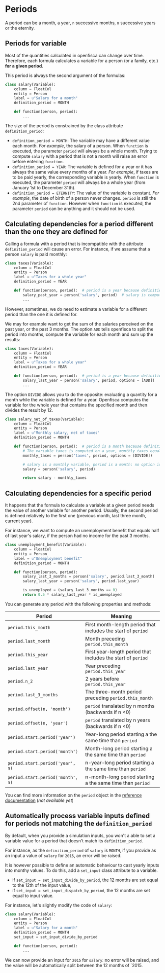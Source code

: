 # Periods

A period can be a month, a year, `n` successive months, `n` successive years or the eternity.


## Periods for variable

Most of the quantities calculated in openfisca can change over time. Therefore, each formula calculates a variable for a person (or a family, etc.) **for a given period**.

This period is always the second argument of the formulas:

```py
class salary(Variable):
    column = FloatCol
    entity = Person
    label = u"Salary for a month"
    definition_period = MONTH

    def function(person, period):
        ...
```

The size of the period is constrained by the class attribute `definition_period`:
  - `definition_period = MONTH`: The variable may have a different value each month. *For example*, the salary of a person. When `function` is executed, the parameter `period` will always be a whole month. Trying to compute `salary` with a period that is not a month will raise an error before entering `function`.
  - `definition_period = YEAR`: The variable is defined for a year or it has always the same value every months of a year. *For example*, if taxes are to be paid yearly, the corresponding variable is yearly. When `function` is executed, the parameter `period` will always be a whole year (from January 1st to December 31th).
  - `definition_period = ETERNITY`: The value of the variable is constant. *For example*, the date of birth of a person never changes. `period` is still the 2nd parameter of `function`. However when `function` is executed, the parameter `period` can be anything and it should not be used.


## Calculating dependencies for a period different than the one they are defined for

Calling a formula with a period that is incompatible with the attribute `definition_period` will cause an error. For instance, if we assume that a person `salary` is paid monthly:

```py
class taxes(Variable):
    column = FloatCol
    entity = Person
    label = u"Taxes for a whole year"
    definition_period = YEAR

    def function(person, period):  # period is a year because definition_period = YEAR
        salary_past_year = person('salary', period)  # salary is computed on a year while it's a montly variable, openfisca will complain
        ...
```

However, sometimes, we do need to estimate a variable for a different period than the one it is defined for.

We may for example want to get the sum of the salaries perceived on the past year, or the past 3 months. The option `ADD` tells openfisca to split the period into months, compute the variable for each month and sum up the results:

```py
class taxes(Variable):
    column = FloatCol
    entity = Person
    label = u"Taxes for a whole year"
    definition_period = YEAR

    def function(person, period):  # period is a year because definition_period = YEAR
        salary_last_year = person('salary', period, options = [ADD])
        ...
```

The option `DIVIDE` allows you to do the opposite: evaluating a quantity for a month while the variable is defined for a year. Openfisca computes the variable for the whole year that contains the specified month and then divides the result by 12.

```py
class salary_net_of_taxes(Variable):
    column = FloatCol
    entity = Person
    label = u"Monthly salary, net of taxes"
    definition_period = MONTH

    def function(person, period):  # period is a month because definition_period = MONTH
        # The variable taxes is computed on a year, monthly_taxes equals the 12th of that result
        monthly_taxes = person('taxes', period, options = [DIVIDE])

        # salary is a monthly variable, period is a month: no option is required
        salary = person('salary', period)

        return salary - monthly_taxes
```


## Calculating dependencies for a specific period

It happens that the formula to calculate a variable at a given period needs the value of another variable for another period. Usually, the second period is defined relatively to the first one (previous month, last three month, current year).

For instance, we want to compute an unemployment benefit that equals half of last year's salary, if the person had no income for the past 3 months.

```py
class unemployment_benefit(Variable):
    column = FloatCol
    entity = Person
    label = u"Unemployment benefit"
    definition_period = MONTH

    def function(person, period):
        salary_last_3_months = person('salary', period.last_3_month)
        salary_last_year = person('salary', period.last_year)

        is_unemployed = (salary_last_3_months == 0)
        return 0.5 * salary_last_year * is_unemployed
```

You can generate any period with the following properties and methods:

| Period                            | Meaning                                                      |
|-----------------------------------|--------------------------------------------------------------|
| `period.this_month`               | First month-length period that includes the start of `period`|
| `period.last_month`               | Month preceding `period.this_month`                          |
| `period.this_year`                | First year-length period that includes the start of `period` |
| `period.last_year`                | Year preceding `period.this_year`                            |
| `period.n_2`                      | 2 years before `period.this_year`                            |
| `period.last_3_months`            | The three-month period preceding `period.this_month`         |
| `period.offset(n, 'month')`       | `period` translated by n months (backwards if n <0)          |
| `period.offset(n, 'year')`        | `period` translated by n years (backwards if n <0)           |
| `period.start.period('year')`     | Year-long period starting a the same time than `period`      |
| `period.start.period('month')`    | Month-long period starting a the same time than `period`     |
| `period.start.period('year', n)`  | n-year-long period starting a the same time than `period`    |
| `period.start.period('month', n)` | n-month-long period starting a the same time than `period`   |

You can find more information on the `period` object in the [reference documentation]() (_not available yet_)


## Automatically process variable inputs defined for periods not matching the `definition_period`

By default, when you provide a simulation inputs, you won't a able to set a variable value for a period that doesn't match its `definition_period`.

For instance, as the `definition_period` of `salary` is `MONTH`, if you provide as an input a value of `salary` for `2015`, an error will be raised.

It is however possible to define an automatic behaviour to cast yearly inputs into monthy values. To do this, add a `set_input` class attribute to a variable.

* if `set_input = set_input_divide_by_period`, the 12 months are set equal to the 12th of the input value,
* if `set_input = set_input_dispatch_by_period`, the 12 months are set equal to input value.

For instance, let's slightly modify the code of `salary`:
```py
class salary(Variable):
    column = FloatCol
    entity = Person
    label = u"Salary for a month"
    definition_period = MONTH
    set_input = set_input_divide_by_period

    def function(person, period):
        ...
```

We can now provide an input for `2015` for `salary`: no error will be raised, and the value will be automatically split between the 12 months of `2015.
